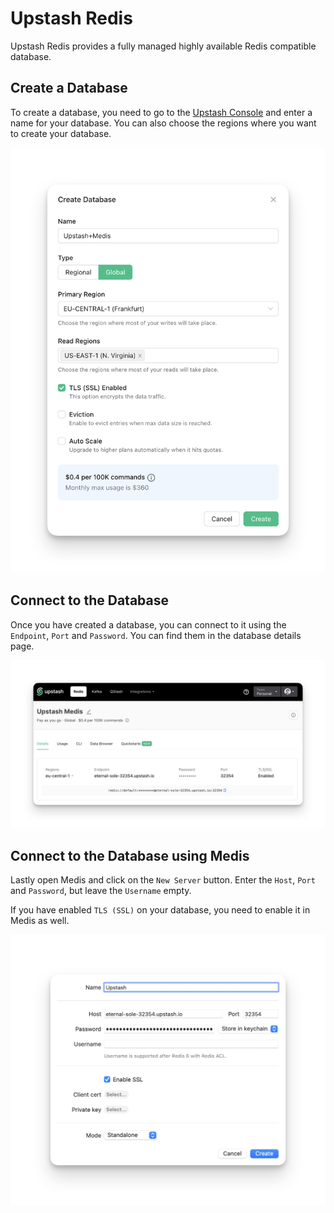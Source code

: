 # Upstash Redis

Upstash Redis provides a fully managed highly available Redis compatible
database.

## Create a Database

To create a database, you need to go to the
[Upstash Console](https://console.upstash.com/redis?new=true&ref=medis) and
enter a name for your database. You can also choose the regions where you want
to create your database.

![Create Database](./create.png)

## Connect to the Database

Once you have created a database, you can connect to it using the `Endpoint`, `Port` and `Password`. You can find them in the database details page.

![Database Connection Secrets](./secrets.png)

## Connect to the Database using Medis

Lastly open Medis and click on the `New Server` button. Enter the `Host`, `Port`
and `Password`, but leave the `Username` empty.

If you have enabled `TLS (SSL)` on your database, you need to enable it in Medis
as well.

![Connect Medis](./connect.png)
